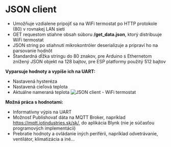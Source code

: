 # JSON client
* Umožňuje vzdialene pripojiť sa na WiFi termostat po HTTP protokole (80) v rovnakej LAN sieti
* GET requestom stiahne obsah súboru **/get_data.json**, ktorý distribuuje WiFi termostat
* JSON string po stiahnutí mikrokontróler deserializuje a pripraví ho na parsovanie hodnôt
* Štandardná dĺžka stringu do 80 znakov, pre Arduino s Ethernetom znížený JSON objekt na 128 bajtov, pre ESP platformy použitý 512 bajtov

**Vyparsuje hodnoty a vypíše ich na UART:**
* Nastavená hysteréza
* Nastavená cieľová teplota
* Aktuálne nameraná teplota
![JSON client - WiFi termostat](https://i.imgur.com/4Cm5z8o.png)

**Možná práca s hodnotami:**
* Informatívny výpis na UART
* Možnosť Publishovať dáta na MQTT Broker, napríklad https://mqtt.iotindustries.sk/sk/, do aplikácia Blynk (nie je súčasťou programových implementácii)
* Prebratie hodnoty a ovládanie iných periférii, napríklad odvetrávanie, ventilátor, klimatizácia a iné...
